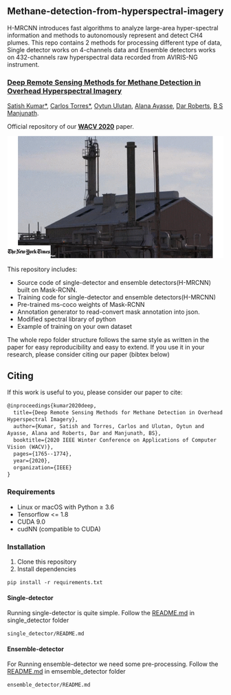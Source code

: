 ## Methane-detection-from-hyperspectral-imagery
H-MRCNN introduces fast algorithms to analyze large-area hyper-spectral information and methods to autonomously represent and detect CH4 plumes. This repo contains 2 methods for processing different type of data, Single detector works on 4-channels data and Ensemble detectors works on 432-channels raw hyperspectral data recorded from AVIRIS-NG instrument. 
### [**Deep Remote Sensing Methods for Methane Detection in Overhead Hyperspectral Imagery**](https://openaccess.thecvf.com/content_WACV_2020/papers/Kumar_Deep_Remote_Sensing_Methods_for_Methane_Detection_in_Overhead_Hyperspectral_WACV_2020_paper.pdf)
[Satish Kumar*](https://www.linkedin.com/in/satish-kumar-81912540/), [Carlos Torres*](https://torrescarlos.com), [Oytun Ulutan](https://sites.google.com/view/oytun-ulutan), [Alana Ayasse](https://www.linkedin.com/in/alana-ayasse-18370972/), [Dar Roberts](http://geog.ucsb.edu/archive/people/faculty_members/roberts_dar.htm), [B S Manjunath](https://vision.ece.ucsb.edu/people/bs-manjunath).

Official repository of our [**WACV 2020**](https://openaccess.thecvf.com/content_WACV_2020/papers/Kumar_Deep_Remote_Sensing_Methods_for_Methane_Detection_in_Overhead_Hyperspectral_WACV_2020_paper.pdf) paper.

<img src="overview.gif" width="700">

This repository includes:
* Source code of single-detector and ensemble detectors(H-MRCNN) built on Mask-RCNN.
* Training code for single-detector and ensemble detectors(H-MRCNN)
* Pre-trained ms-coco weights of Mask-RCNN
* Annotation generator to read-convert mask annotation into json.
* Modified spectral library of python
* Example of training on your own dataset

The whole repo folder structure follows the same style as written in the paper for easy reproducibility and easy to extend. If you use it in your research, please consider citing our paper (bibtex below)

## Citing
If this work is useful to you, please consider our paper to cite:
```
@inproceedings{kumar2020deep,
  title={Deep Remote Sensing Methods for Methane Detection in Overhead Hyperspectral Imagery},
  author={Kumar, Satish and Torres, Carlos and Ulutan, Oytun and Ayasse, Alana and Roberts, Dar and Manjunath, BS},
  booktitle={2020 IEEE Winter Conference on Applications of Computer Vision (WACV)},
  pages={1765--1774},
  year={2020},
  organization={IEEE}
}
```

### Requirements
- Linux or macOS with Python ≥ 3.6
- Tensorflow <= 1.8
- CUDA 9.0
- cudNN (compatible to CUDA)

### Installation
1. Clone this repository
2. Install dependencies
```
pip install -r requirements.txt
```
#### Single-detector
Running single-detector is quite simple. Follow the [README.md](https://github.com/satish1901/Methane-detection-from-hyperspectral-imagery/blob/master/single_detector/README.md) in single_detector folder
```
single_detector/README.md
```

#### Ensemble-detector
For Running ensemble-detector we need some pre-processing. Follow the [README.md](https://github.com/satish1901/Methane-detection-from-hyperspectral-imagery/blob/master/ensemble_detectors/README.md) in emsemble_detector folder
```
ensemble_detector/README.md
```

